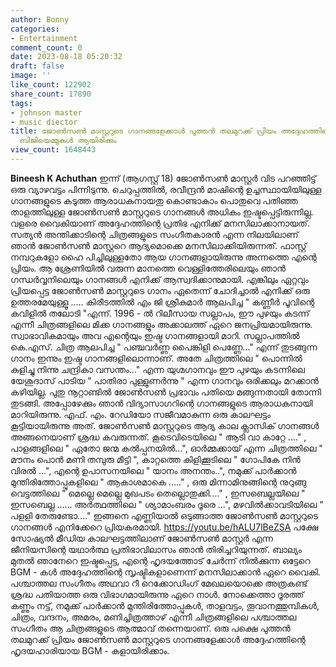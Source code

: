 ```yaml
---
author: Bonny
categories:
- Entertainment
comment_count: 0
date: 2023-08-18 05:20:32
draft: false
image: ''
like_count: 122902
share_count: 17890
tags:
- johnson master
- music diector
title: ജോൺസൺ മാസ്റ്ററുടെ ഗാനങ്ങളേക്കാൾ പുത്തൻ തലമുറക്ക് പ്രിയം അദ്ദേഹത്തിന്റെ ഹൃദയഹാരിയായ
  ബിജിയെമ്മുകൾ ആയിരിക്കും
view_count: 1648443
---
```


**Bineesh K Achuthan** ഇന്ന് (ആഗസ്റ്റ് 18) ജോൺസൺ മാസ്റ്റർ വിട പറഞ്ഞിട്ട് ഒരു വ്യാഴവട്ടം പിന്നിടുന്നു. ചെറുപ്പത്തിൽ, രവീന്ദ്രൻ മാഷിന്റെ ഉച്ചസ്ഥായിയിലുള്ള ഗാനങ്ങളുടെ കടുത്ത ആരാധകനായതു കൊണ്ടാകാം പൊതുവെ പതിഞ്ഞ താളത്തിലുള്ള ജോൺസൺ മാസ്റ്ററുടെ ഗാനങ്ങൾ അധികം ഇഷ്ടപ്പെട്ടിരുന്നില്ല. വളരെ വൈകിയാണ് അദ്ദേഹത്തിന്റെ പ്രതിഭ എനിക്ക് മനസിലാക്കാനായത്. സത്യൻ അന്തിക്കാടിന്റെ ചിത്രങ്ങളുടെ സംഗീതകാരൻ എന്ന നിലയിലാണ് ഞാൻ ജോൺസൺ മാസ്റ്ററെ ആദ്യമൊക്കെ മനസിലാക്കിയിരുന്നത്. ഫാസ്റ്റ് നമ്പറുകളോ ഹൈ പിച്ചിലുള്ളതോ ആയ ഗാനങ്ങളായിരുന്നു അന്നത്തെ എന്റെ പ്രിയം. ആ ശ്രേണിയിൽ വരുന്ന മാനത്തെ വെള്ളിത്തേരിലെയും ഞാൻ ഗന്ധർവ്വനിലെയും ഗാനങ്ങൾ എനിക്ക് ആസ്വദിക്കാനുമായി. എങ്കിലും ഏറ്റവും പ്രിയപ്പെട്ട ജോൺസൺ മാസ്റ്ററുടെ ഗാനം ഏതെന്ന് ചോദിച്ചാൽ എനിക്ക് ഒരു ഉത്തരമേയുള്ളൂ ..... കിരീടത്തിൽ എം ജി ശ്രീകുമാർ ആലപിച്ച " കണ്ണീർ പൂവിന്റെ കവിളിൽ തലോടി "എന്ന്. [](http://13.232.38.164/wp-content/uploads/2023/08/fwfwff.webp)1996 - ൽ റിലീസായ സല്ലാപം, ഈ പുഴയും കടന്ന് എന്നീ ചിത്രങ്ങളിലെ മിക്ക ഗാനങ്ങളും അക്കാലത്ത് ഏറെ ജനപ്രിയമായിരുന്നു. സ്വാഭാവികമായും അവ എന്റെയും ഇഷ്ട ഗാനങ്ങളായി മാറി. സല്ലാപത്തിൽ കെ.എസ്. ചിത്ര ആലപിച്ച " പഞ്ചവർണ്ണ പൈങ്കിളി പെണ്ണേ..." എന്ന് തുടങ്ങുന്ന ഗാനം ഇന്നും ഇഷ്ട ഗാനങ്ങളിലൊന്നാണ്. അതേ ചിത്രത്തിലെ " പൊന്നിൽ കുളിച്ചു നിന്നു ചന്ദ്രികാ വസന്തം..." എന്ന യുഗ്മഗാനവും ഈ പുഴയും കടന്നിലെ യേശുദാസ് പാടിയ " പാതിരാ പുള്ളുണർന്നു " എന്ന ഗാനവും ഒരിക്കലും മറക്കാൻ കഴിയില്ല. പുതു നൂറ്റാണ്ടിൽ ജോൺസൺ പ്രഭാവം പതിയെ മങ്ങുന്നതായി തോന്നി തുടങ്ങി. അപ്പോഴേക്കും ഞാൻ വിദ്യാസാഗറിന്റെ ഗാനങ്ങളുടെ ആരാധകനായി മാറിയിരുന്നു. എഫ്. എം. റേഡിയോ സജീവമാകുന്ന ഒരു കാലഘട്ടം കൂട്ടിയായിരുന്നു അത്. ജോൺസൺ മാസ്റ്ററുടെ ആദ്യ കാല ക്ലാസിക് ഗാനങ്ങൾ അങ്ങനെയാണ് ശ്രദ്ധ കവരുന്നത്. കൂടെവിടെയിലെ " ആടി വാ കാറ്റേ ...." , പാളങ്ങളിലെ " ഏതോ ജന്മ കൽപ്പനയിൽ...", ഓർമ്മക്കായ് എന്ന ചിത്രത്തിലെ " മൗനം പൊൻ മണി തമ്പുരു മീട്ടി ", കാറ്റത്തെ കിളിക്കൂടിലെ " ഗോപികേ നിൻ വിരൽ ...", എന്റെ ഉപാസനയിലെ " യാനം അനന്തം..", നമുക്ക് പാർക്കാൻ മുന്തിരിത്തോപ്പുകളിലെ " ആകാശമാകെ ....." , ഒരു മിന്നാമിനുങ്ങിന്റെ നുറുങ്ങു വെട്ടത്തിലെ " മെല്ലെ മെല്ലെ മുഖപടം തെല്ലൊതുക്കി...." , ഇസബെല്ലയിലെ " ഇസബെല്ല ...... അർത്ഥത്തിലെ " ശ്യാമാംബരം ദൂരെ ...", മഴവിൽക്കാവടിയിലെ " പളളി തേരുണ്ടോ...." ഇങ്ങനെ എണ്ണിയാൽ ഒടുങ്ങാത്ത ജോൺസൺ മാസ്റ്ററുടെ ഗാനങ്ങൾ എനിക്കേറെ പ്രിയകരമായി. https://youtu.be/hALU7lBeZSA പക്ഷേ സോഷ്യൽ മീഡിയ കാലഘട്ടത്തിലാണ് ജോൺസൺ മാസ്റ്റർ എന്ന ജീനിയസിന്റെ യഥാർത്ഥ പ്രതിഭാവിലാസം ഞാൻ തിരിച്ചറിയുന്നത്. ബാല്യം മുതൽ ഞാനേറെ ഇഷ്ടപ്പെട്ട, എന്റെ ഹൃദയത്തോട് ചേർന്ന് നിൽക്കുന്ന ഒട്ടേറെ BGM - കൾ അദ്ദേഹത്തിന്റെ സൃഷ്ടികളാണെന്ന് മനസിലാക്കാൻ ഏറെ വൈകി. പശ്ചാത്തല സംഗീതം അഥവാ റീ റെക്കോഡിംഗ് മേഖലയൊക്കെ അത്രകണ്ട് ശ്രദ്ധ പതിയാത്ത ഒരു വിഭാഗമായിരുന്നു ഏറെ നാൾ. നോക്കെത്താ ദൂരത്ത് കണ്ണും നട്ട്, നമുക്ക് പാർക്കാൻ മുന്തിരിത്തോപ്പുകൾ, താളവട്ടം, തൂവാനത്തുമ്പികൾ, ചിത്രം, വന്ദനം, അമരം, മണിച്ചിത്രത്താഴ് എന്നീ ചിത്രങ്ങളിലെ പശ്ചാത്തല സംഗീതം ആ ചിത്രങ്ങളുടെ ആത്മാവ് തന്നെയാണ്. ഒരു പക്ഷെ പുത്തൻ തലമുറക്ക് പ്രിയം ജോൺസൺ മാസ്റ്ററുടെ ഗാനങ്ങളേക്കാൾ അദ്ദേഹത്തിന്റെ ഹൃദയഹാരിയായ BGM - കളായിരിക്കാം.